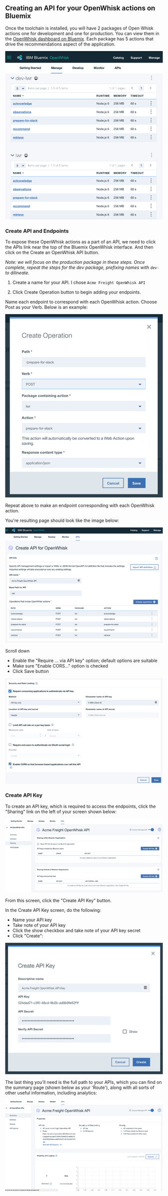 Creating an API for your OpenWhisk actions on Bluemix
---

Once the toolchain is installed, you will have 2 packages of Open Whisk actions one for development and one for production. You can view them in the [OpenWhisk dashboard on Bluemix](https://console.ng.bluemix.net/openwhisk/manage/actions). Each package has 5 actions that drive the recommendations aspect of the application.

![OpenWhisk Actions](readme-assets/actions.png)

### Create API and Endpoints

To expose these OpenWhisk actions as a part of an API, we need to click the APIs link near the top of the Bluemix OpenWhisk interface. And then click on the Create an OpenWhisk API button.

*Note: we will focus on the production package in these steps. Once complete, repeat the steps for the dev package, prefixing names with `dev-` to dilineate.*

1. Create a name for your API. I chose `Acme Freight OpenWhisk API`

2. Click Create Operation button to begin adding your endpoints.

Name each endpoint to correspond with each OpenWhisk action. Choose Post as your Verb. Below is an example:

![Create operation endpoings](readme-assets/endpoint-modal.png)

Repeat above to make an endpoint corresponding with each OpenWhisk action.

You're resulting page should look like the image below:

![API create](readme-assets/create-api.png)

Scroll down

- Enable the "Require ... via API key" option; default options are suitable
- Make sure "Enable CORS..." option is checked
- Click Save button

![API save](readme-assets/save-api.png)

### Create API Key

To create an API key, which is required to access the endpoints, click the "Sharing" link on the left of your screen shown below:

![Sharing](readme-assets/sharing.png)

From this screen, click the "Create API Key" button.

In the Create API Key screen, do the following:

- Name your API key
- Take note of your API key
- Click the show checkbox and take note of your API key secret
- Click "Create":

![Create API Key](readme-assets/create-api-key.png)

The last thing you'll need is the full path to your APIs, which you can find on the summary page (shown below as your 'Route'), along with all sorts of other useful information, including analytics:

![Summary](readme-assets/summary.png)
